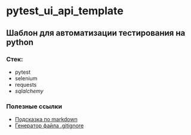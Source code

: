 # pytest_ui_api_template

## Шаблон для автоматизации тестирования на python

### Стек:
- pytest
- selenium
- requests
- _sqlalchemy_


### Полезные ссылки
- [Подсказка по markdown](https://www.markdownguide.org/cheat-sheet/)
- [Генератор файла .gitignore](https://www.toptal.com/developers/gitignore/)